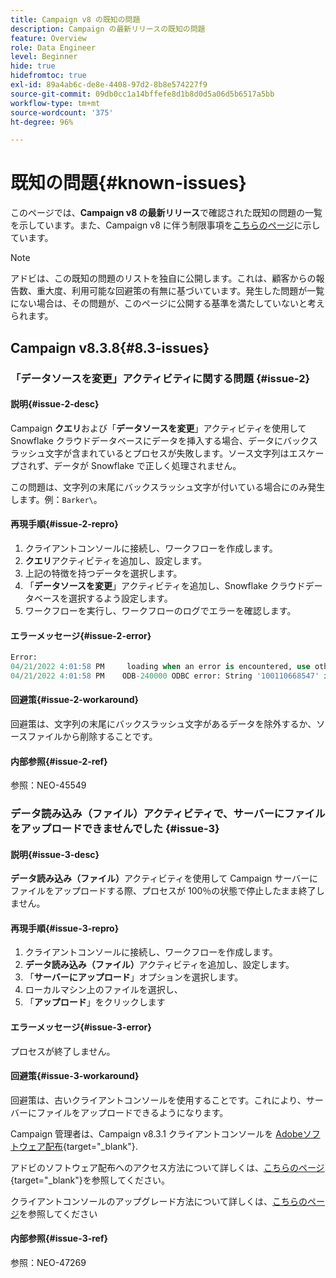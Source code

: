 ```yaml
---
title: Campaign v8 の既知の問題
description: Campaign の最新リリースの既知の問題
feature: Overview
role: Data Engineer
level: Beginner
hide: true
hidefromtoc: true
exl-id: 89a4ab6c-de8e-4408-97d2-8b8e574227f9
source-git-commit: 09db0cc1a14bffefe8d1b8d0d5a06d5b6517a5bb
workflow-type: tm+mt
source-wordcount: '375'
ht-degree: 96%

---
```


# 既知の問題{#known-issues}

このページでは、**Campaign v8 の最新リリース**&#x200B;で確認された既知の問題の一覧を示しています。また、Campaign v8 に伴う制限事項を[こちらのページ](ac-guardrails.md)に示しています。


>[!NOTE]
>
>アドビは、この既知の問題のリストを独自に公開します。これは、顧客からの報告数、重大度、利用可能な回避策の有無に基づいています。発生した問題が一覧にない場合は、その問題が、このページに公開する基準を満たしていないと考えられます。

## Campaign v8.3.8{#8.3-issues}

### 「データソースを変更」アクティビティに関する問題 {#issue-2}

#### 説明{#issue-2-desc}

Campaign **クエリ**&#x200B;および「**データソースを変更**」アクティビティを使用して Snowflake クラウドデータベースにデータを挿入する場合、データにバックスラッシュ文字が含まれているとプロセスが失敗します。ソース文字列はエスケープされず、データが Snowflake で正しく処理されません。

この問題は、文字列の末尾にバックスラッシュ文字が付いている場合にのみ発生します。例：`Barker\`。


#### 再現手順{#issue-2-repro}

1. クライアントコンソールに接続し、ワークフローを作成します。
1. **クエリ**&#x200B;アクティビティを追加し、設定します。
1. 上記の特徴を持つデータを選択します。
1. 「**データソースを変更**」アクティビティを追加し、Snowflake クラウドデータベースを選択するよう設定します。
1. ワークフローを実行し、ワークフローのログでエラーを確認します。


#### エラーメッセージ{#issue-2-error}

```sql
Error:
04/21/2022 4:01:58 PM     loading when an error is encountered, use other values such as 'SKIP_FILE' or 'CONTINUE' for the ON_ERROR option. For more information on loading options, please run 'info loading_data' in a SQL client. SQLState: 22000
04/21/2022 4:01:58 PM    ODB-240000 ODBC error: String '100110668547' is too long and would be truncated   File 'wkf1656797_21_1_3057430574#458516uploadPart0.chunk.gz', line 1, character 0   Row 90058, column "WKF1656797_21_1"["SCARRIER_ROUTE":13]   If you would like to continue
```

#### 回避策{#issue-2-workaround}

回避策は、文字列の末尾にバックスラッシュ文字があるデータを除外するか、ソースファイルから削除することです。


#### 内部参照{#issue-2-ref}

参照：NEO-45549


### データ読み込み（ファイル）アクティビティで、サーバーにファイルをアップロードできませんでした {#issue-3}

#### 説明{#issue-3-desc}

**データ読み込み（ファイル）**&#x200B;アクティビティを使用して Campaign サーバーにファイルをアップロードする際、プロセスが 100％の状態で停止したまま終了しません。

#### 再現手順{#issue-3-repro}

1. クライアントコンソールに接続し、ワークフローを作成します。
1. **データ読み込み（ファイル）**&#x200B;アクティビティを追加し、設定します。
1. 「**サーバーにアップロード**」オプションを選択します。
1. ローカルマシン上のファイルを選択し、
1. 「**アップロード**」をクリックします


#### エラーメッセージ{#issue-3-error}

プロセスが終了しません。

#### 回避策{#issue-3-workaround}

回避策は、古いクライアントコンソールを使用することです。これにより、サーバーにファイルをアップロードできるようになります。

Campaign 管理者は、Campaign v8.3.1 クライアントコンソールを [Adobeソフトウェア配布](https://experience.adobe.com/#/downloads/content/software-distribution/ja/campaign.html?1_group.propertyvalues.property=.%2Fjcr%3Acontent%2Fmetadata%2Fdc%3Aversion&amp;1_group.propertyvalues.operation=equals&amp;1_group.propertyvalues.0_values=target-version%3Acampaign%2F8&amp;orderby=%40jcr%3Acontent%2Fjcr%3AlastModified&amp;orderby.sort=desc&amp;layout=list&amp;p.offset=0&amp;p.limit=4){target="_blank"}.

アドビのソフトウェア配布へのアクセス方法について詳しくは、[こちらのページ](https://experienceleague.adobe.com/docs/experience-cloud/software-distribution/home.html?lang=ja){target="_blank"}を参照してください。

クライアントコンソールのアップグレード方法について詳しくは、[こちらのページ](connect.md)を参照してください

#### 内部参照{#issue-3-ref}

参照：NEO-47269

